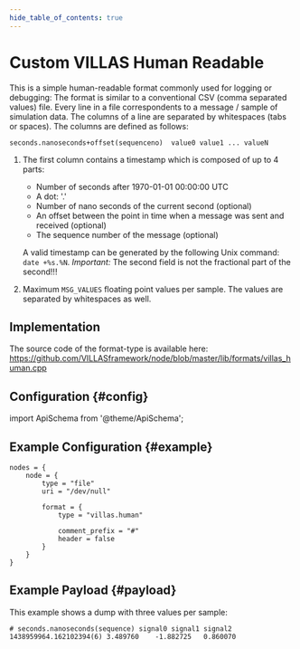 ```yaml
---
hide_table_of_contents: true
---
```


# Custom VILLAS Human Readable

This is a simple human-readable format commonly used for logging or debugging:
The format is similar to a conventional CSV (comma separated values) file.
Every line in a file correspondents to a message / sample of simulation data.
The columns of a line are separated by whitespaces (tabs or spaces).
The columns are defined as follows:

    seconds.nanoseconds+offset(sequenceno)	value0 value1 ... valueN

 1. The first column contains a timestamp which is composed of up to 4 parts:
     - Number of seconds after 1970-01-01 00:00:00 UTC
     - A dot: '.'
     - Number of nano seconds of the current second (optional)
     - An offset between the point in time when a message was sent and received (optional)
     - The sequence number of the message (optional)

     A valid timestamp can be generated by the following Unix command: `date +%s.%N`.
     *Important:* The second field is not the fractional part of the second!!!

 2. Maximum `MSG_VALUES` floating point values per sample. The values are separated by whitespaces as well.

## Implementation

The source code of the format-type is available here:
https://github.com/VILLASframework/node/blob/master/lib/formats/villas_human.cpp

## Configuration {#config}

import ApiSchema from '@theme/ApiSchema';

<ApiSchema id="node" example pointer="#/components/schemas/villas_human" />

## Example Configuration {#example}

``` url="external/node/etc/examples/formats/villas-human.conf" title="node/etc/examples/formats/villas-human.conf"
nodes = {
	node = {
		type = "file"
		uri = "/dev/null"

		format = {
			type = "villas.human"

			comment_prefix = "#"
			header = false
		}
	}
}
```

## Example Payload {#payload}

This example shows a dump with three values per sample:

```
# seconds.nanoseconds(sequence)	signal0 signal1 signal2
1438959964.162102394(6)	3.489760	-1.882725	0.860070
```
